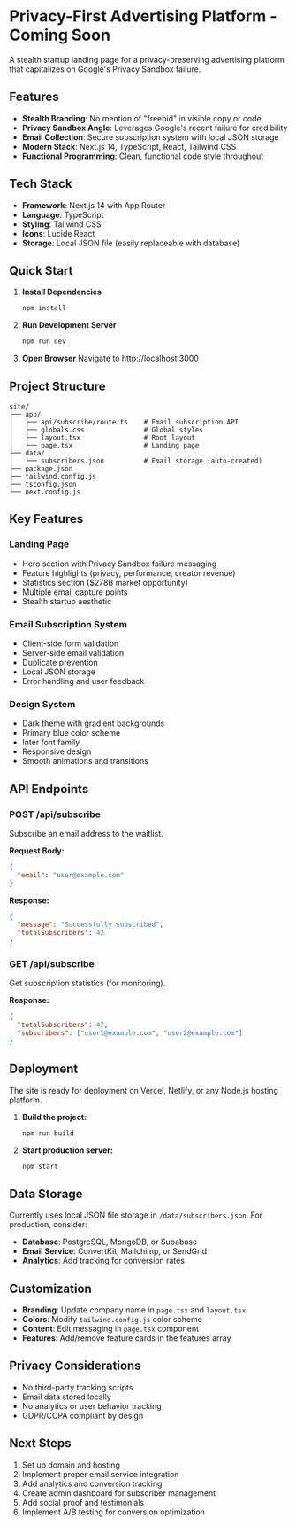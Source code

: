 # Privacy-First Advertising Platform - Coming Soon

A stealth startup landing page for a privacy-preserving advertising platform that capitalizes on Google's Privacy Sandbox failure.

## Features

- **Stealth Branding**: No mention of "freebid" in visible copy or code
- **Privacy Sandbox Angle**: Leverages Google's recent failure for credibility
- **Email Collection**: Secure subscription system with local JSON storage
- **Modern Stack**: Next.js 14, TypeScript, React, Tailwind CSS
- **Functional Programming**: Clean, functional code style throughout

## Tech Stack

- **Framework**: Next.js 14 with App Router
- **Language**: TypeScript
- **Styling**: Tailwind CSS
- **Icons**: Lucide React
- **Storage**: Local JSON file (easily replaceable with database)

## Quick Start

1. **Install Dependencies**
   ```bash
   npm install
   ```

2. **Run Development Server**
   ```bash
   npm run dev
   ```

3. **Open Browser**
   Navigate to [http://localhost:3000](http://localhost:3000)

## Project Structure

```
site/
├── app/
│   ├── api/subscribe/route.ts    # Email subscription API
│   ├── globals.css               # Global styles
│   ├── layout.tsx                # Root layout
│   └── page.tsx                  # Landing page
├── data/
│   └── subscribers.json          # Email storage (auto-created)
├── package.json
├── tailwind.config.js
├── tsconfig.json
└── next.config.js
```

## Key Features

### Landing Page
- Hero section with Privacy Sandbox failure messaging
- Feature highlights (privacy, performance, creator revenue)
- Statistics section ($278B market opportunity)
- Multiple email capture points
- Stealth startup aesthetic

### Email Subscription System
- Client-side form validation
- Server-side email validation
- Duplicate prevention
- Local JSON storage
- Error handling and user feedback

### Design System
- Dark theme with gradient backgrounds
- Primary blue color scheme
- Inter font family
- Responsive design
- Smooth animations and transitions

## API Endpoints

### POST /api/subscribe
Subscribe an email address to the waitlist.

**Request Body:**
```json
{
  "email": "user@example.com"
}
```

**Response:**
```json
{
  "message": "Successfully subscribed",
  "totalSubscribers": 42
}
```

### GET /api/subscribe
Get subscription statistics (for monitoring).

**Response:**
```json
{
  "totalSubscribers": 42,
  "subscribers": ["user1@example.com", "user2@example.com"]
}
```

## Deployment

The site is ready for deployment on Vercel, Netlify, or any Node.js hosting platform.

1. **Build the project:**
   ```bash
   npm run build
   ```

2. **Start production server:**
   ```bash
   npm start
   ```

## Data Storage

Currently uses local JSON file storage in `/data/subscribers.json`. For production, consider:

- **Database**: PostgreSQL, MongoDB, or Supabase
- **Email Service**: ConvertKit, Mailchimp, or SendGrid
- **Analytics**: Add tracking for conversion rates

## Customization

- **Branding**: Update company name in `page.tsx` and `layout.tsx`
- **Colors**: Modify `tailwind.config.js` color scheme
- **Content**: Edit messaging in `page.tsx` component
- **Features**: Add/remove feature cards in the features array

## Privacy Considerations

- No third-party tracking scripts
- Email data stored locally
- No analytics or user behavior tracking
- GDPR/CCPA compliant by design

## Next Steps

1. Set up domain and hosting
2. Implement proper email service integration
3. Add analytics and conversion tracking
4. Create admin dashboard for subscriber management
5. Add social proof and testimonials
6. Implement A/B testing for conversion optimization
